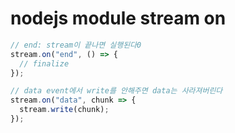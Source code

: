 # nodejs module stream on

```ts
// end: stream이 끝나면 실행된다0
stream.on("end", () => {
  // finalize
});

// data event에서 write를 안해주면 data는 사라져버린다
stream.on("data", chunk => {
  stream.write(chunk);
});
```

